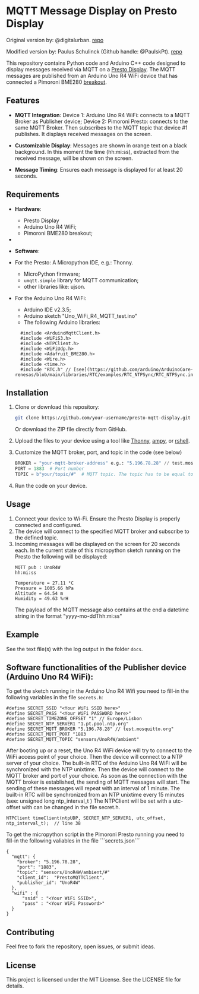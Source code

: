 
# MQTT Message Display on Presto Display

Original version by: @digitalurban. [repo](https://github.com/digitalurban/Presto_MQTT_Display/blob/main/mqtt_presto.py)

Modified version by: Paulus Schulinck (Github handle: @PaulskPt). [repo](https://github.com/PaulskPt/MQTT_UnoR4W_and_Presto/tree/main)

This repository contains Python code and Arduino C++ code designed to display messages received via MQTT on a [Presto Display](https://shop.pimoroni.com/products/presto?variant=54894104019323).
The MQTT messages are published from an Arduino Uno R4 WiFi device that has connected a Pimoroni BME280 [breakout](https://shop.pimoroni.com/products/bme280-breakout?variant=29420960677971).


## Features

- **MQTT Integration**: 
  Device 1: Arduino Uno R4 WiFi: connects to a MQTT Broker as Publisher device;
  Device 2: Pimoroni Presto: connects to the same MQTT Broker. Then subscribes to the MQTT topic that device #1 publishes. It displays received messages on the screen.
  
- **Customizable Display**: Messages are shown in orange text on a black background. In this moment the time (hh:mi:ss), extracted from the received message, will be shown on the screen.
- **Message Timing**: Ensures each message is displayed for at least 20 seconds.

## Requirements

- **Hardware**:
  - Presto Display
  - Arduino Uno R4 WiFi;
  - Pimoroni BME280 breakout;
- 
- **Software**:
- For the Presto:
  A Micropython IDE, e.g.: Thonny.
  - MicroPython firmware;
  - `umqtt.simple` library for MQTT communication;
  - other libraries like: ujson.
  
- For the Arduino Uno R4 WiFi:
  - Arduino IDE v2.3.5;
  - Arduino sketch "Uno_WiFi_R4_MQTT_test.ino"
  - The following Arduino libraries:
  ```
    #include <ArduinoMqttClient.h>
    #include <WiFiS3.h>
    #include <NTPClient.h>
    #include <WiFiUdp.h>
    #include <Adafruit_BME280.h>
    #include <Wire.h>
    #include <time.h>
    #include "RTC.h" // [see](https://github.com/arduino/ArduinoCore-renesas/blob/main/libraries/RTC/examples/RTC_NTPSync/RTC_NTPSync.ino)
  ``` 

## Installation

1. Clone or download this repository:
   ```bash
   git clone https://github.com/your-username/presto-mqtt-display.git
   ```
   Or download the ZIP file directly from GitHub.

2. Upload the files to your device using a tool like [Thonny](https://thonny.org/), [ampy](https://github.com/scientifichackers/ampy), or [rshell](https://github.com/dhylands/rshell).

3. Customize the MQTT broker, port, and topic in the code (see below)
   ```python
   BROKER = "your-mqtt-broker-address" e.g.: "5.196.78.28" // test.mosquitto.org
   PORT = 1883  # Port number
   TOPIC = b"your/topic/#"  # MQTT topic. The topic has to be equal to the topic used in the Arduino R4 WiFi device.
   ```

4. Run the code on your device.

## Usage

1. Connect your device to Wi-Fi. Ensure the Presto Display is properly connected and configured.
2. The device will connect to the specified MQTT broker and subscribe to the defined topic.
3. Incoming messages will be displayed on the screen for 20 seconds each. In the current state of this micropython sketch running on the Presto
   the following will be displayed:
   ```
   MQTT pub : UnoR4W
   hh:mi:ss

   Temperature = 27.11 °C
   Pressure = 1005.66 hPa
   Altitude = 64.54 m
   Humidity = 49.63 %rH
   ```
   The payload of the MQTT message also contains at the end a datetime string in the format "yyyy-mo-ddThh:mi:ss"

## Example

See the text file(s) with the log output in the folder ```docs```.

## Software functionalities of the Publisher device (Arduino Uno R4 WiFi):

To get the sketch running in the Arduino Uno R4 Wifi you need to fill-in the following variables in the file ```secrets.h```:

```
#define SECRET_SSID "<Your WiFi SSID here>"
#define SECRET_PASS "<Your WiFi PASSWORD here>"
#define SECRET_TIMEZONE_OFFSET "1" // Europe/Lisbon
#define SECRET_NTP_SERVER1 "1.pt.pool.ntp.org"
#define SECRET_MQTT_BROKER "5.196.78.28" // test.mosquitto.org"
#define SECRET_MQTT_PORT "1883
#define SECRET_MQTT_TOPIC "sensors/UnoR4W/ambient"

```

After booting up or a reset, the Uno R4 WiFi device will try to connect to the WiFi access point of your choice.
Then the device will connect to a NTP server of your choice. 
The built-in RTC of the Arduino Uno R4 WiFi will be synchronized with the NTP unixtime.
Then the device will connect to the MQTT broker and port of your choice.
As soon as the connection with the MQTT broker is established, the sending of MQTT messages will start.
The sending of these messages will repeat with an interval of 1 minute.
The built-in RTC will be synchronized from an NTP unixtime every 15 minutes (see: unsigned long ntp_interval_t )
The NTPClient will be set with a utc-offset with can be changed in the file secret.h.

```
NTPClient timeClient(ntpUDP, SECRET_NTP_SERVER1, utc_offset, ntp_interval_t);  // line 38
```

To get the micropython script in the Pimoroni Presto running you need to fill-in the following valiables in the file ´´´secrets.json´´´

```
{
  "mqtt": {
    "broker": "5.196.78.28",
	"port": "1883",
    "topic": "sensors/UnoR4W/ambient/#"
    "client_id":  "PrestoMQTTClient",
	"publisher_id": "UnoR4W"
  },
  "wifi" : {
	  "ssid" : "<Your WiFi SSID>",
	  "pass" : "<Your WiFi Password>"
  }
}
```

## Contributing

Feel free to fork the repository, open issues, or submit ideas.

## License

This project is licensed under the MIT License. See the LICENSE file for details.
